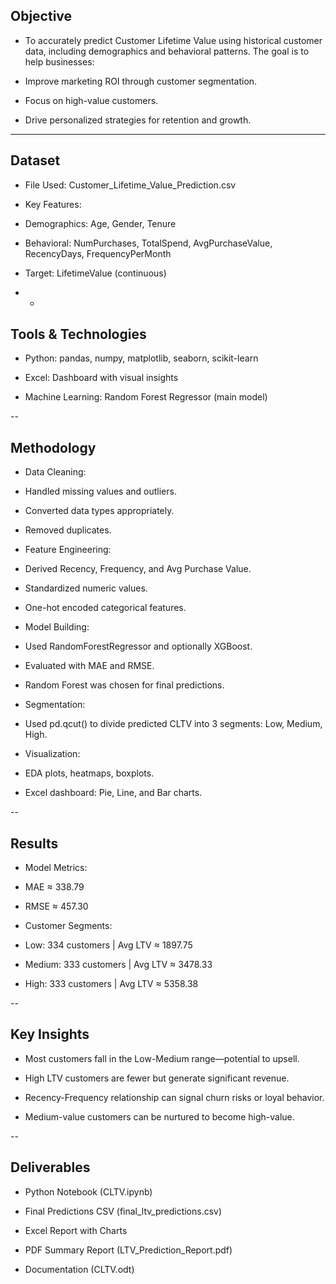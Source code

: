 ## Objective
- To accurately predict Customer Lifetime Value using historical customer data, including demographics and behavioral patterns. The goal is to help businesses:

- Improve marketing ROI through customer segmentation.

- Focus on high-value customers.

- Drive personalized strategies for retention and growth.
---
## Dataset
- File Used: Customer_Lifetime_Value_Prediction.csv

- Key Features:

- Demographics: Age, Gender, Tenure

- Behavioral: NumPurchases, TotalSpend, AvgPurchaseValue, RecencyDays, FrequencyPerMonth

- Target: LifetimeValue (continuous)
- -
## Tools & Technologies
- Python: pandas, numpy, matplotlib, seaborn, scikit-learn

- Excel: Dashboard with visual insights

- Machine Learning: Random Forest Regressor (main model)

-- 
## Methodology
- Data Cleaning:

- Handled missing values and outliers.

- Converted data types appropriately.

- Removed duplicates.

- Feature Engineering:

- Derived Recency, Frequency, and Avg Purchase Value.

- Standardized numeric values.

- One-hot encoded categorical features.

- Model Building:

- Used RandomForestRegressor and optionally XGBoost.

- Evaluated with MAE and RMSE.

- Random Forest was chosen for final predictions.

- Segmentation:

- Used pd.qcut() to divide predicted CLTV into 3 segments: Low, Medium, High.

- Visualization:

- EDA plots, heatmaps, boxplots.

- Excel dashboard: Pie, Line, and Bar charts.

--
## Results
- Model Metrics:

- MAE ≈ 338.79

- RMSE ≈ 457.30

- Customer Segments:

- Low: 334 customers | Avg LTV ≈ 1897.75

- Medium: 333 customers | Avg LTV ≈ 3478.33

- High: 333 customers | Avg LTV ≈ 5358.38

--
## Key Insights
- Most customers fall in the Low-Medium range—potential to upsell.

- High LTV customers are fewer but generate significant revenue.

- Recency-Frequency relationship can signal churn risks or loyal behavior.

- Medium-value customers can be nurtured to become high-value.

--
## Deliverables
-  Python Notebook (CLTV.ipynb)

-  Final Predictions CSV (final_ltv_predictions.csv)

 - Excel Report with Charts

-  PDF Summary Report (LTV_Prediction_Report.pdf)

- Documentation (CLTV.odt)

